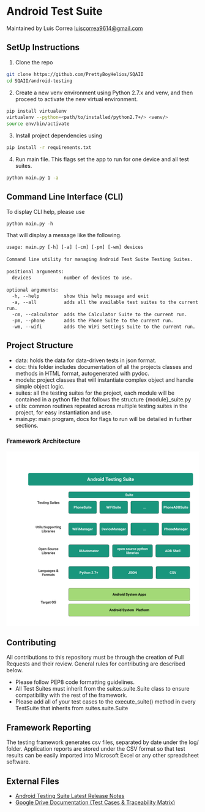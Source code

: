 # Android Test Suite

Maintained by Luis Correa
luiscorrea9614@gmail.com

## SetUp Instructions
1. Clone the repo  
```bash
git clone https://github.com/PrettyBoyHelios/SQAII
cd SQAII/android-testing
```  
2. Create a new venv environment using Python 2.7.x and venv, and then proceed to activate the new virtual environment.  
```bash
pip install virtualenv
virtualenv --python=<path/to/installed/python2.7+/> <venv/>
source env/bin/activate
```  
3. Install project dependencies using  
```bash
pip install -r requirements.txt
```  
4. Run main file. This flags set the app to run for one device and all test suites.
```bash
python main.py 1 -a
```

## Command Line Interface (CLI)
To display CLI help, please use
```shell script
python main.py -h
```

That will display a message like the following.
```shell script
usage: main.py [-h] [-a] [-cm] [-pm] [-wm] devices

Command line utility for managing Android Test Suite Testing Suites.

positional arguments:
  devices            number of devices to use.

optional arguments:
  -h, --help         show this help message and exit
  -a, --all          adds all the available test suites to the current run.
  -cm, --calculator  adds the Calculator Suite to the current run.
  -pm, --phone       adds the Phone Suite to the current run.
  -wm, --wifi        adds the WiFi Settings Suite to the current run.

```

## Project Structure
* data: holds the data for data-driven tests in json format.
* doc: this folder includes documentation of all the projects classes and methods in HTML format, autogenerated with pydoc.  
* models: project classes that will instantiate complex object and handle simple object logic.
* suites: all the testing suites for the project, each module will be contained in a python file that follows the structure {module}_suite.py
* utils: common routines repeated across multiple testing suites in the project, for easy instantiation and use.
* main.py: main program, docs for flags to run will be detailed in further sections.

### Framework Architecture
![Arch](release_notes/img/SQA%20Architechture%20Framework%20-%20Framework%20(1).png)

## Contributing

All contributions to this repository must be through the creation of Pull Requests and their review. General rules for contributing are described below.

* Please follow PEP8 code formatting guidelines.  
* All Test Suites must inherit from the suites.suite.Suite class to ensure compatibility with the rest of the framework.  
* Please add all of your test cases to the execute_suite() method in every TestSuite that inherits from suites.suite.Suite  


## Framework Reporting
The testing framework generates csv files, separated by date under the log/ folder. Application reports are stored under the CSV format so that test results can be easily imported into Microsoft Excel or any other spreadsheet software.

## External Files
* [Android Testing Suite Latest Release Notes](https://github.com/PrettyBoyHelios/SQAII/blob/master/android-testing/release_notes/Release%20Notes%20v1.0.md)
* [Google Drive Documentation (Test Cases & Traceability Matrix)](https://drive.google.com/open?id=1pelShQtyow9NMS0PA6iN6ZUeSb7uAv8X)